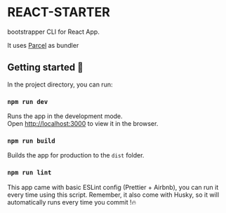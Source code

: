 # REACT-STARTER

bootstrapper CLI for React App.

It uses [Parcel](https://parceljs.org/) as bundler

## Getting started :pushpin:

In the project directory, you can run:

### `npm run dev`

Runs the app in the development mode.<br />
Open [http://localhost:3000](http://localhost:3000) to view it in the browser.

### `npm run build`

Builds the app for production to the `dist` folder.<br />

### `npm run lint`

This app came with basic ESLint config (Prettier + Airbnb), you can run it every time using this script.
Remember, it also come with Husky, so it will automatically runs every time you commit !:fire:
